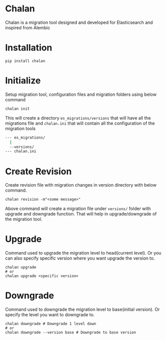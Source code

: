 # Chalan

Chalan is a migration tool designed and developed for Elasticsearch and
inspired from Alembic

# Installation

```shell
pip install chalan
```

# Initialize

Setup migration tool, configuration files and migration folders using below
command

```shell
chalan init
```

This will create a directory `es_migrations/versions` that will have all the
migrations file and `chalan.ini` that will contain all the configuration of the
migration tools

```bash
--- es_migrations/
  |
  --versions/
--- chalan.ini
```

# Create Revision

Create revision file with migration changes in version directory with below
command.

```shell
chalan revision -m"<some message>"
```

Above command will create a migration file under `versions/` folder with
upgrade and downgrade function. That will help in upgrade/downgrade of the
migration tool.

# Upgrade

Command used to upgrade the migration level to head(current level). Or you can
also specify specific version where you want upgrade the version to.

```shell
chalan upgrade
# or
chalan upgrade <specific version>
```

# Downgrade

Command used to downgrade the migration level to base(initial version). Or
specify the level you want to downgrade to.

```shell
chalan downgrade # Downgrade 1 level down
# or
chalan downgrade --version base # Downgrade to base version
```